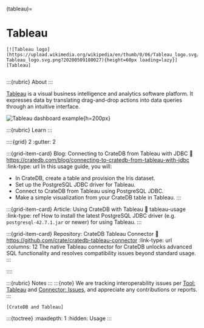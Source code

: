 (tableau)=
# Tableau

```{div} .float-right
[![Tableau logo](https://upload.wikimedia.org/wikipedia/en/thumb/0/06/Tableau_logo.svg/500px-Tableau_logo.svg.png?20200509180027){height=60px loading=lazy}][Tableau]
```
```{div} .clearfix
```


:::{rubric} About
:::

[Tableau] is a visual business intelligence and analytics software platform. It expresses
data by translating drag-and-drop actions into data queries through an intuitive interface.

![Tableau dashboard example](https://cratedb.com/hs-fs/hubfs/08-index.png?width=1536&name=08-index.png){h=200px}


:::{rubric} Learn
:::

::::{grid} 2
:gutter: 2

:::{grid-item-card} Blog: Connecting to CrateDB from Tableau with JDBC
:link: https://cratedb.com/blog/connecting-to-cratedb-from-tableau-with-jdbc
:link-type: url
In this usage guide, you will:
- In CrateDB, create a table and provision the Iris dataset.
- Set up the PostgreSQL JDBC driver for Tableau.
- Connect to CrateDB from Tableau using PostgreSQL JDBC.
- Make a simple visualization from your CrateDB table in Tableau.
:::

:::{grid-item-card} Article: Using CrateDB with Tableau
:link: tableau-usage
:link-type: ref
How to install the latest PostgreSQL JDBC driver (e.g.
`postgresql-42.7.1.jar` or newer) for using Tableau.
:::

:::{grid-item-card} Repository: CrateDB Tableau Connector
:link: https://github.com/crate/cratedb-tableau-connector
:link-type: url
:columns: 12
The native Tableau connector for CrateDB unlocks advanced SQL functionality
and resolves compatibility issues beyond standard usage.
:::

::::

:::{rubric} Notes
:::
:::{note}
We are tracking interoperability issues per [Tool: Tableau] and
[Connector: Issues], and appreciate any contributions or reports.
:::


```{seealso}
[CrateDB and Tableau]
```

:::{toctree}
:maxdepth: 1
:hidden:
Usage <usage>
:::


[Connector: Issues]: https://github.com/crate/cratedb-tableau-connector/issues
[CrateDB and Tableau]: https://cratedb.com/integrations/cratedb-and-tableau
[Tableau]: https://www.tableau.com/
[Tool: Tableau]: https://github.com/crate/crate/labels/tool%3A%20Tableau
